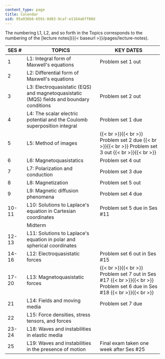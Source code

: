 ```yaml
---
content_type: page
title: Calendar
uid: 95a936b6-6591-0d83-9caf-e1164a6ff80d
---
```


The numbering L1, L2, and so forth in the Topics corresponds to the numbering of the [lecture notes]({{< baseurl >}}/pages/lecture-notes).

| SES # | TOPICS | KEY DATES |
| --- | --- | --- |
| 1 | L1: Integral form of Maxwell's equations | Problem set 1 out |
| 2 | L2: Differential form of Maxwell's equations | &nbsp; |
| 3 | L3: Electroquasistatic (EQS) and magnetoquasistatic (MQS) fields and boundary conditions | Problem set 2 out |
| 4 | L4: The scalar electric potential and the Coulomb superposition integral | Problem set 1 due |
| 5 | L5: Method of images |  {{< br >}}{{< br >}} Problem set 2 due {{< br >}}{{< br >}} Problem set 3 out {{< br >}}{{< br >}}  |
| 6 | L6: Magnetoquasistatics | Problem set 4 out |
| 7 | L7: Polarization and conduction | Problem set 3 due |
| 8 | L8: Magnetization | Problem set 5 out |
| 9 | L9: Magnetic diffusion phenomena | Problem set 4 due |
| 10-11 | L10: Solutions to Laplace's equation in Cartesian coordinates | Problem set 5 due in Ses #11 |
| &nbsp; | Midterm | &nbsp; |
| 12-13 | L11: Solutions to Laplace's equation in polar and spherical coordinates | &nbsp; |
| 14-16 | L12: Electroquasistatic forces | Problem set 6 out in Ses #15 |
| 17-20 | L13: Magnetoquasistatic forces |  {{< br >}}{{< br >}} Problem set 7 out in Ses #17 {{< br >}}{{< br >}} Problem set 6 due in Ses #18 {{< br >}}{{< br >}}  |
| 21 | L14: Fields and moving media | Problem set 7 due |
| 22 | L15: Force densities, stress tensors, and forces | &nbsp; |
| 23-24 | L18: Waves and instabilities in elastic media | &nbsp; |
| 25 | L19: Waves and instabilities in the presence of motion | Final exam taken one week after Ses #25